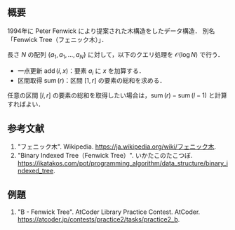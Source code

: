 ## 概要

1994年に Peter Fenwick により提案された木構造をしたデータ構造．
別名「Fenwick Tree（フェニック木）」．

長さ $N$ の配列 $\{a_1, a_1, \ldots, a_N\}$ に対して，以下のクエリ処理を $\mathcal{O}(\log N)$ で行う．

- 一点更新 $\operatorname{add}(i,x)$：要素 $a_i$ に $x$ を加算する．
- 区間取得 $\operatorname{sum}(r)$：区間 $[1,r]$ の要素の総和を求める．

任意の区間 $[l,r]$ の要素の総和を取得したい場合は，$\operatorname{sum}(r)-\operatorname{sum}(l-1)$ と計算すればよい．


## 参考文献

1. "フェニック木". Wikipedia. <https://ja.wikipedia.org/wiki/フェニック木>.
1. "Binary Indexed Tree（Fenwick Tree）". いかたこのたこつぼ. <https://ikatakos.com/pot/programming_algorithm/data_structure/binary_indexed_tree>.


## 例題

1. "B - Fenwick Tree". AtCoder Library Practice Contest. AtCoder. <https://atcoder.jp/contests/practice2/tasks/practice2_b>.

